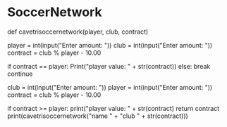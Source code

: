# SoccerNetwork
def cavetrisoccernetwork(player, club, contract)

player = int(input("Enter amount: "))
club = int(input("Enter amount: "))
contract  = club % player - 10.00

if contract == player:
  Print("player value: " + str(contract))
else:
break
continue 

club = int(input("Enter amount: "))
player = int(input("Enter amount: "))
contract = club % player - 10.00

if contract >= player:
  print("player value: " + str(contract)
return contract 
print(cavetrisoccernetwork("name " + "club " + str(contract)))
